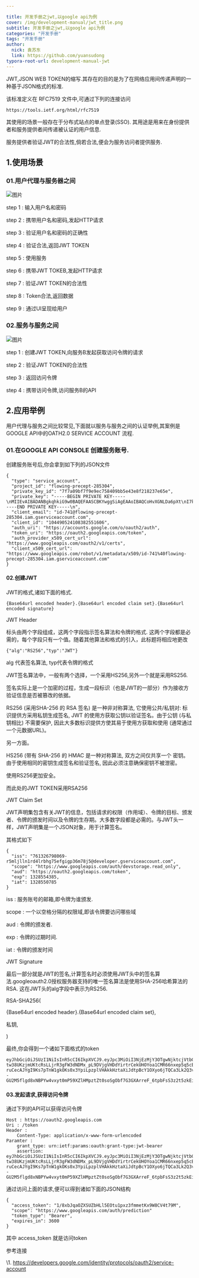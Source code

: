 ```yaml
---

title: 开发手册之jwt,以google api为例
cover: /img/development-manual/jwt_title.png
subtitle: 开发手册之jwt,以google api为例
categories: "开发手册"
tags: "开发手册"
author:
  nick: 袁苏东
  link: https://github.com/yuansudong
typora-root-url: development-manual-jwt
---
```


JWT,JSON WEB TOKEN的缩写.其存在的目的是为了在网络应用间传递声明的一种基于JSON格式的标准.



该标准定义在 RFC7519 文件中,可通过下列的连接访问



```
https://tools.ietf.org/html/rfc7519
```



其使用的场景一般存在于分布式站点的单点登录(SSO). 其用途是用来在身份提供者和服务提供者间传递被认证的用户信息.



服务提供者验证JWT的合法性,倘若合法,便会为服务访问者提供服务.



## 1.使用场景



### 01.用户代理与服务器之间



![图片](/1.png)



step 1 : 输入用户名和密码

step 2 : 携带用户名和密码,发起HTTP请求

step 3 : 验证用户名和密码的正确性

step 4 : 验证合法,返回JWT TOKEN

step 5 : 使用服务

step 6 : 携带JWT TOKEB,发起HTTP请求

step 7 : 验证JWT TOKEN的合法性

step 8 : Token合法,返回数据

step 9 : 通过UI呈现给用户



### 02.服务与服务之间



![图片](/2.png)





step 1 : 创建JWT TOKEN,向服务B发起获取访问令牌的请求

step 2 : 验证JWT TOKEN的合法性

step 3 : 返回访问令牌

step 4 : 携带访问令牌,访问服务B的API



## 2.应用举例



用户代理与服务之间比较常见,下面就以服务与服务之间的认证举例,其案例是GOOGLE API中的OATH2.0 SERVICE ACCOUNT 流程.



### 01.在GOOGLE API CONSOLE 创建服务账号.



创建服务账号后,你会拿到如下列的JSON文件



```
{
  "type": "service_account",
  "project_id": "flowing-precept-285304",
  "private_key_id": "7f7a09bf7f9e9ec758409bb5e43e8f218237e65e",
  "private_key": "-----BEGIN PRIVATE KEY-----\nMIIEvAIBADANBgkqhkiG9w0BAQEFAASCBKYwggSiAgEAAoIBAQCoHvXGNLDa6pXt\nI7kv9K3J6HlEv3J42cy87Og4b9nUlUeVZ6AQBnFfwIGY8+4E8dpMs1oYAFTjcFch\nmg2eM28MTCSKS9+7CKSLAHEZS4eFo108ostBbvJPdMDwcQPQ38/VzOtcS8rwI/tv\n/1vrhUed6hOIhKAhPzIyMKOvyQkhzuo1PthHxIxLxg48NfjWqIcIR2D8v4SAAV6s\nm8iXsOIU1fp+r4Y5EPYJcGKt9j/eXtxHnP7sNmpX1/ves79mAIJBgEej/4Jm4xlx\nyDm7wjj+CBTBikrrW5RvSu5JgJu0euJsGEtzd4QMFYGNxqtGpiGDiRR4TWAbbdNz\nrVs4a4hJAgMBAAECggEAFOt9U8OcujD0pQSL966vrW8zH93exbD8bAniv5sTdQN6\nW9oALd5PX0XaGolH9e+OZXrv3Aq2hXKmNPUxep0V1WboKRlV5rUlnHJaoHYoj/WL\nFY+AUU0X89EobQLzIZuoBgewxdRclVM053PUIVN9XOYStisireBqQ5qP08DlVQJx\nnqipOyJFurjVw/IXkpaqhuxju+jWtFEr+JVrhPsqV5/7mCAWNZY1EUgWHxjWjvRc\nateVujbhZranEjDkhkGvTBNklaw78SNUq6VYX2G5B91CzLNeIdXQnJa5PFV2u18P\npArXzPNrz7eGMAGDE3kQozTsVRUp86kli9dsWjhwnQKBgQDdfssyEHg1eNUCvpLx\nVHfBC9DSK+v5nvE70yamUcS6na6dD/CvDHYmWJ7kLNW1zv/hVbKEth07eI2NOM9b\np3Eb5V3key8CDui7yZ/5areosfOBxfpSbcHe2p5VkEV3VEz1kTJc4rsBJSkLJ4Rl\n6mr9nArcwJapC9AORw/85rBoPwKBgQDCT5p8ACCFQKtnEUbg0ADVodZwa0mOa+ms\nEhN4hnFGzRAYxn7agxN19SdGdtz+t+qBS6IyFE0+JDGrvchNi7Lq/2moSDZBE9lp\nFY6eiCmIzrlMIfMEWbCcfG3hnQz2dGb2tXbHTPxmrS8EHeD8N8fdvC+okidQ+v0h\nx8kHP+gtdwKBgC/RwQLFBX7d4HcgN888YkJeT64gZ2jUBNbaplyACM4VXu5v05Gn\nShbLSTqP52/CCgJXIxx9yN/fDghwPGxYQRY5tcSvR53VJC/uvsf1X0Nfb+gTmxCS\nu6lmX4qvhB/YJmlZ+JqPJLqBkFPlKzNpocGxH7M7LQvADiIW+3+pOmq3AoGAcRBM\nvdZ9FcxZb/GXonyl36j51BQ5isuz/lHOTpU8GIx9z0zAx3j5u+tYXSIQ2Y4+v9k4\nmZdCkuQQmvQlNyoQg7j2y9qo5xkbqo/Gmuxz7o0LOQeQFnnx0Dx+24a84jM9LlTM\nto9PVpdzAhw4q8nxXE6CFL5mbjJ9VEih6rv+52UCgYBxvL/CP26pHjc/6Lty1r+5\nhFX6et6awX0KXI9/JUtb1bcv9gKTCtfvieaovKHlkvjpTHYDEw89JKxcf6cpDca2\nmy0cI/8q1aV3EK5yWN5KJwh13+jmA4gAgNdT91RiWE5Mhgp8Y+OaoNWzJ1WDLu31\npNN8Yrbi9RNznlbe1m30Qw==\n-----END PRIVATE KEY-----\n",
  "client_email": "id-741@flowing-precept-285304.iam.gserviceaccount.com",
  "client_id": "104490524108382551606",
  "auth_uri": "https://accounts.google.com/o/oauth2/auth",
  "token_uri": "https://oauth2.googleapis.com/token",
  "auth_provider_x509_cert_url": "https://www.googleapis.com/oauth2/v1/certs",
  "client_x509_cert_url": "https://www.googleapis.com/robot/v1/metadata/x509/id-741%40flowing-precept-285304.iam.gserviceaccount.com"
}
```

 

#### 02.创建JWT



JWT的格式,诸如下面的格式.



```
{Base64url encoded header}.{Base64url encoded claim set}.{Base64url encoded signature}
```





JWT Header



标头由两个字段组成，这两个字段指示签名算法和令牌的格式. 这两个字段都是必需的，每个字段只有一个值。随着其他算法和格式的引入，此标题将相应地更改



```
{"alg":"RS256","typ":"JWT"}
```



alg 代表签名算法, typ代表令牌的格式



JWT签名算法中，一般有两个选择，一个采用HS256,另外一个就是采用RS256.



签名实际上是一个加密的过程，生成一段标识（也是JWT的一部分）作为接收方验证信息是否被篡改的依据。



RS256 (采用SHA-256 的 RSA 签名) 是一种非对称算法, 它使用公共/私钥对: 标识提供方采用私钥生成签名, JWT 的使用方获取公钥以验证签名。由于公钥 (与私钥相比) 不需要保护, 因此大多数标识提供方使其易于使用方获取和使用 (通常通过一个元数据URL)。

另一方面。

HS256 (带有 SHA-256 的 HMAC 是一种对称算法, 双方之间仅共享一个 密钥。由于使用相同的密钥生成签名和验证签名, 因此必须注意确保密钥不被泄密。

使用RS256更加安全。



而此处的JWT TOKEN采用RSA256



JWT Claim Set



JWT声明集包含有关JWT的信息，包括请求的权限（作用域）、令牌的目标、颁发者、令牌的颁发时间以及令牌的生存期。大多数字段都是必需的。与JWT头一样，JWT声明集是一个JSON对象，用于计算签名。



其格式如下



```
{
  "iss": "761326798069-r5mljlln1rd4lrbhg75efgigp36m78j5@developer.gserviceaccount.com",
  "scope": "https://www.googleapis.com/auth/devstorage.read_only",
  "aud": "https://oauth2.googleapis.com/token",
  "exp": 1328554385,
  "iat": 1328550785
}
```



iss : 服务账号的邮箱,即令牌为谁颁发.

scope : 一个以空格分隔的权限域,即该令牌要访问哪些域

aud : 令牌的颁发者.

exp : 令牌的过期时间.

iat : 令牌的颁发时间





JWT Signature



最后一部分就是JWT的签名,计算签名时必须使用JWT头中的签名算法.googleoauth2.0授权服务器支持的唯一签名算法是使用SHA-256哈希算法的RSA. 这在JWT头的alg字段中表示为RS256.





RSA-SHA256(

{Base64url encoded header}.{Base64url encoded claim set},

私钥,

)

最终,你会得到一个诸如下面格式的token



```
eyJhbGciOiJSUzI1NiIsInR5cCI6IkpXVCJ9.eyJpc3MiOiI3NjEzMjY3OTgwNjktcjVtbGpsbG4xcmQ0bHJiaGc3NWVmZ2lncDM2bTc4ajVAZGV2ZWxvcGVyLmdzZXJ2aWNlYWNjb3VudC5jb20iLCJzY29wZSI6Imh0dHBzOi8vd3d3Lmdvb2dsZWFwaXMuY29tL2F1dGgvcHJlZGljdGlvbiIsImF1ZCI6Imh0dHBzOi8vd3d3Lmdvb2dsZWFwaXMuY29tL29hdXRoMi92NC90b2tlbiIsImV4cCI6MTMyODU1NDM4NSwiaWF0IjoxMzI4NTUwNzg1fQ.UFUt59SUM2_AW4cRU8Y0BYVQsNTo4n7AFsNrqOpYiICDu37vVt-tw38UKzjmUKtcRsLLjrR3gFW3dNDMx_pL9DVjgVHDdYirtrCekUHOYoa1CMR66nxep5q5cBQ4y4u2kIgSvChCTc9pmLLNoIem-ruCecAJYgI9Ks7pTnW1gkOKs0x3YpiLpzplVHAkkHztaXiJdtpBcY1OXyo6jTQCa3Lk2Q3va1dPkh_d--GU2M5flgd8xNBPYw4vxyt0mP59XZlHMpztZt0soSgObf7G3GXArreF_6tpbFsS3z2t5zkEiHuWJXpzcYr5zWTRPDEHsejeBSG8EgpLDce2380ROQ
```



#### 03.发起请求,获得访问令牌



通过下列的API可以获得访问令牌



```
Host : https://oauth2.googleapis.com
Uri : /token
Header :
    Content-Type: application/x-www-form-urlencoded
Paramter :
    grant_type: urn:ietf:params:oauth:grant-type:jwt-bearer
    assertion: eyJhbGciOiJSUzI1NiIsInR5cCI6IkpXVCJ9.eyJpc3MiOiI3NjEzMjY3OTgwNjktcjVtbGpsbG4xcmQ0bHJiaGc3NWVmZ2lncDM2bTc4ajVAZGV2ZWxvcGVyLmdzZXJ2aWNlYWNjb3VudC5jb20iLCJzY29wZSI6Imh0dHBzOi8vd3d3Lmdvb2dsZWFwaXMuY29tL2F1dGgvcHJlZGljdGlvbiIsImF1ZCI6Imh0dHBzOi8vd3d3Lmdvb2dsZWFwaXMuY29tL29hdXRoMi92NC90b2tlbiIsImV4cCI6MTMyODU1NDM4NSwiaWF0IjoxMzI4NTUwNzg1fQ.UFUt59SUM2_AW4cRU8Y0BYVQsNTo4n7AFsNrqOpYiICDu37vVt-tw38UKzjmUKtcRsLLjrR3gFW3dNDMx_pL9DVjgVHDdYirtrCekUHOYoa1CMR66nxep5q5cBQ4y4u2kIgSvChCTc9pmLLNoIem-ruCecAJYgI9Ks7pTnW1gkOKs0x3YpiLpzplVHAkkHztaXiJdtpBcY1OXyo6jTQCa3Lk2Q3va1dPkh_d--GU2M5flgd8xNBPYw4vxyt0mP59XZlHMpztZt0soSgObf7G3GXArreF_6tpbFsS3z2t5zkEiHuWJXpzcYr5zWTRPDEHsejeBSG8EgpLDce2380ROQ
```



通过访问上面的请求,便可以得到诸如下面的JSON结构



```
{
  "access_token": "1/8xbJqaOZXSUZbHLl5EOtu1pxz3fmmetKx9W8CV4t79M",
  "scope": "https://www.googleapis.com/auth/prediction"
  "token_type": "Bearer",
  "expires_in": 3600
}
```



其中 access_token 就是访问token 



参考连接



\1. https://developers.google.com/identity/protocols/oauth2/service-account